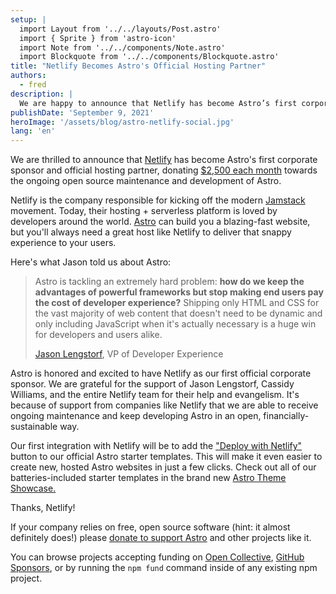 ```yaml
---
setup: |
  import Layout from '../../layouts/Post.astro'
  import { Sprite } from 'astro-icon'
  import Note from '../../components/Note.astro'
  import Blockquote from '../../components/Blockquote.astro'
title: "Netlify Becomes Astro's Official Hosting Partner"
authors: 
  - fred
description: |
  We are happy to announce that Netlify has become Astro’s first corporate sponsor and exclusive hosting partner, donating $2,500 each month towards the ongoing open source maintenance and development of Astro.
publishDate: 'September 9, 2021'
heroImage: '/assets/blog/astro-netlify-social.jpg'
lang: 'en'
---
```


We are thrilled to announce that [Netlify](https://www.netlify.com/?utm_campaign=devex-jl&utm_source=astro&utm_medium=blog) has become Astro's first corporate sponsor and official hosting partner, donating [$2,500 each month](https://opencollective.com/astrodotbuild) towards the ongoing open source maintenance and development of Astro.

Netlify is the company responsible for kicking off the modern [Jamstack](https://jamstack.org/) movement. Today, their hosting + serverless platform is loved by developers around the world. [Astro](http://astro.build/) can build you a blazing-fast website, but you'll always need a great host like Netlify to deliver that snappy experience to your users.

Here's what Jason told us about Astro:

<Blockquote>

  <Sprite slot="logo" name="logos/netlify" height="48" />

  <Fragment slot="quote">

Astro is tackling an extremely hard problem: **how do we keep the advantages of powerful frameworks but stop making end users pay the cost of developer experience?** Shipping only HTML and CSS for the vast majority of web content that doesn't need to be dynamic and only including JavaScript when it's actually necessary is a huge win for developers and users alike.
  </Fragment>

  <Fragment slot="cite">
  
  [Jason Lengstorf](https://twitter.com/jlengstorf), VP of Developer Experience
      
  </Fragment>

</Blockquote>

Astro is honored and excited to have Netlify as our first official corporate sponsor. We are grateful for the support of Jason Lengstorf, Cassidy Williams, and the entire Netlify team for their help and evangelism. It's because of support from companies like Netlify that we are able to receive ongoing maintenance and keep developing Astro in an open, financially-sustainable way.

Our first integration with Netlify will be to add the ["Deploy with Netlify"](https://www.netlify.com/blog/2016/11/29/introducing-the-deploy-to-netlify-button/) button to our official Astro starter templates. This will make it even easier to create new, hosted Astro websites in just a few clicks. Check out all of our batteries-included starter templates in the brand new [Astro Theme Showcase.](https://docs.astro.build/themes)

Thanks, Netlify!

<Note title="Oh hey, PS...">

If your company relies on free, open source software (hint: it almost definitely does!) please [donate to support Astro](https://opencollective.com/astrodotbuild) and other projects like it. 

You can browse projects accepting funding on [Open Collective](https://opencollective.com/discover), [GitHub Sponsors](https://github.com/sponsors), or by running the `npm fund` command inside of any existing npm project.

</Note>
